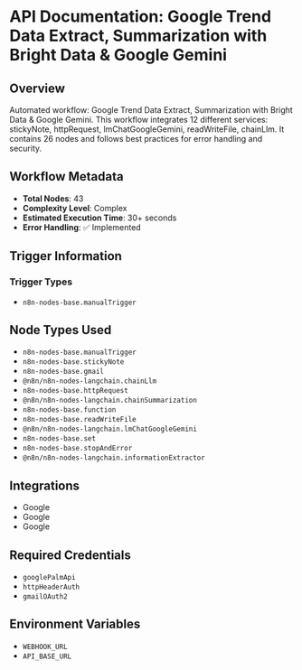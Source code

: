 # API Documentation: Google Trend Data Extract, Summarization with Bright Data & Google Gemini

## Overview
Automated workflow: Google Trend Data Extract, Summarization with Bright Data & Google Gemini. This workflow integrates 12 different services: stickyNote, httpRequest, lmChatGoogleGemini, readWriteFile, chainLlm. It contains 26 nodes and follows best practices for error handling and security.

## Workflow Metadata
- **Total Nodes**: 43
- **Complexity Level**: Complex
- **Estimated Execution Time**: 30+ seconds
- **Error Handling**: ✅ Implemented

## Trigger Information
### Trigger Types
- `n8n-nodes-base.manualTrigger`

## Node Types Used
- `n8n-nodes-base.manualTrigger`
- `n8n-nodes-base.stickyNote`
- `n8n-nodes-base.gmail`
- `@n8n/n8n-nodes-langchain.chainLlm`
- `n8n-nodes-base.httpRequest`
- `@n8n/n8n-nodes-langchain.chainSummarization`
- `n8n-nodes-base.function`
- `n8n-nodes-base.readWriteFile`
- `@n8n/n8n-nodes-langchain.lmChatGoogleGemini`
- `n8n-nodes-base.set`
- `n8n-nodes-base.stopAndError`
- `@n8n/n8n-nodes-langchain.informationExtractor`

## Integrations
- Google
- Google
- Google

## Required Credentials
- `googlePalmApi`
- `httpHeaderAuth`
- `gmailOAuth2`

## Environment Variables
- `WEBHOOK_URL`
- `API_BASE_URL`
